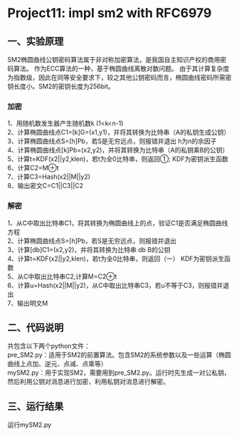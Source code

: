 # Project11: impl sm2 with RFC6979
## 一、实验原理
SM2椭圆曲线公钥密码算法属于非对称加密算法，是我国自主知识产权的商用密码算法。
作为ECC算法的一种，基于椭圆曲线离散对数问题。
由于其计算复杂度为指数级，因此在同等安全要求下，较之其他公钥密码而言，椭圆曲线密码所需密钥长度小。SM2的密钥长度为256bit。<br>
### 加密
1、用随机数发生器产生随机数k (1<k<n-1)<br>
2、计算椭圆曲线点C1=[k]G=(x1,y1)，并将其转换为比特串（A的私钥生成公钥）<br>
3、计算椭圆曲线点S=[h]Pb，若S是无穷远点，则报错并退出 h为n的余因子<br>
4、计算椭圆曲线点[k]Pb=(x2,y2)，并将其转换为比特串（A的私钥乘B的公钥）<br>
5、计算t=KDF(x2||y2,klen)，若t为全0比特串，则返回①; KDF为密钥派生函数<br>
6、计算C2=M⊕t<br>
7、计算C3=Hash(x2||M||y2)<br>
8、输出密文C=C1||C3||C2<br>
### 解密
1、从C中取出比特串C1，将其转换为椭圆曲线上的点，验证C1是否满足椭圆曲线方程<br>
2、计算椭圆曲线点S=[h]Pb，若S是无穷远点，则报错并退出<br>
3、计算[db]C1=(x2,y2)，并将其转换为比特串 db B的公钥<br>
4、计算t=KDF(x2||y2,klen)，若t为全0比特串，则返回（一） KDF为密钥派生函数<br>
5、从C中取出比特串C2,计算M=C2⊕t<br>
6、计算u=Hash(x2||M||y2)，从C中取出比特串C3，若u不等于C3，则报错并退出<br>
7、输出明文M<br>
## 二、代码说明
共包含以下两个python文件：<br>
pre_SM2.py：适用于SM2的前置算法。包含SM2的系统参数以及一些运算（椭圆曲线上点加、逆元、点减、点乘等）<br>
mySM2.py：用于实现SM2，需要用到pre_SM2.py。运行时先生成一对公私钥，然后利用公钥对消息进行加密，利用私钥对消息进行解密。
## 三、运行结果
运行mySM2.py


